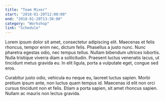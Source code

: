 ```yaml
---
title: "Team Mixer"
start: "2018-01-20T12:00:00"
end: "2018-01-20T13:30:00"
category: "Workshop"
link: "Schedule"
---
```


Lorem ipsum dolor sit amet, consectetur adipiscing elit. Maecenas et felis rhoncus, tempor enim nec, dictum felis. Phasellus a justo nunc. Nunc pharetra egestas odio, nec tempus tellus. Nullam bibendum ultrices lobortis. Nulla tristique viverra diam a sollicitudin. Praesent luctus venenatis lacus, ut tincidunt metus gravida eu. In elit ligula, porta a vulputate eget, congue sed eros.


Curabitur justo odio, vehicula eu neque eu, laoreet luctus sapien. Morbi pretium ipsum ante, non luctus quam tempus id. Maecenas id elit non orci cursus tincidunt non et felis. Etiam a porta sapien, sit amet rhoncus sapien. Nullam ac mauris non lectus gravida.